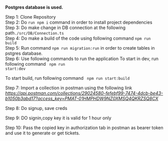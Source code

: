 <b>Postgres database is used.</b>

Step 1: Clone Repository<br>
Step 2: Do <code>run npm i</code> command in order to install project dependencies<br>
Step 3: Do make change in DB connection at the following path<code>./src/DB/Connection.ts</code><br>
Step 4: Do make a build of the code using following command <code>npm run build</code><br>
Step 5: Run command <code>npm run migration:run</code> in order to create tables in pstgres database.<br>
Step 6: Use following commands to run the application
To start in dev, run following command
<code>
npm run start:dev
</code>

To start build, run following command
<code>
npm run start:build
</code>

Step 7: Import a collection in postman using the following link<br>
<i>https://api.postman.com/collections/29024580-fefebf99-7474-4dcb-be43-b1050b3abd17?access_key=PMAT-01HMPHDW9NZ0XMSQ4QKRZSQ8CX</i>

Step 8: Do signup, save creds<br>

Step 9: DO signin,copy key it is valid for 1 hour only<br>

Step 10: Pass the copied key in authorization tab in postman as bearer token and use it to generate or get tickets.
